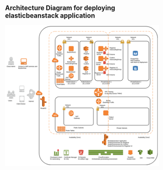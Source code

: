 Architecture Diagram for deploying elasticbeanstack application
----------------------------------------------------------------
![cfn_aws_arch.png](elasticbeanstack-app/cfn_aws_arch.png?raw=true)
